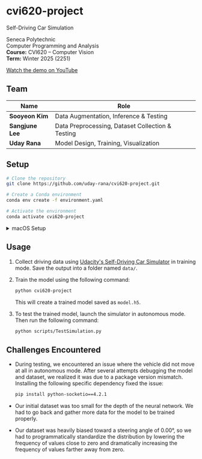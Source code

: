# cvi620-project

Self-Driving Car Simulation

Seneca Polytechnic  
Computer Programming and Analysis  
**Course:** CVI620 – Computer Vision  
**Term:** Winter 2025 (2251)

[Watch the demo on YouTube](https://youtu.be/JOZqNO-JRSc)

## Team

| Name             | Role                                                    |
| ---------------- | ------------------------------------------------------- |
| **Sooyeon Kim**  | Data Augmentation, Inference & Testing                  |
| **Sangjune Lee** | Data Preprocessing, Dataset Collection & Testing        |
| **Uday Rana**    | Model Design, Training, Visualization |

## Setup

```sh
# Clone the repository
git clone https://github.com/uday-rana/cvi620-project.git

# Create a Conda environment
conda env create -f environment.yaml

# Activate the environment
conda activate cvi620-project
```

<details>
<summary>macOS Setup</summary>
<br>
If you are using macOS, please be aware of the following setup differences:

- The simulator used in this project was downloaded directly from the official [Udacity Self-Driving Car Simulator GitHub repository](https://github.com/udacity/self-driving-car-sim), as the default installer provided may not work reliably on macOS.

- Some Python dependencies included in `requirements.txt` or `environment.yaml` were either incompatible with macOS or not required for local development. In those cases:

  - Incompatible dependencies were either replaced with macOS-friendly versions, or
  - Unnecessary dependencies were commented out or removed to avoid installation issues.

- A separate conda environment was created to isolate these changes. If you are using macOS, it is **recommended** to review and adjust the dependencies before installing with `pip` or `conda`.

This ensures that your environment remains stable and the training pipeline runs without error on macOS systems.
</details>

## Usage

1. Collect driving data using [Udacity's Self-Driving Car Simulator](https://github.com/udacity/self-driving-car-sim) in training mode. Save the output into a folder named `data/`.

2. Train the model using the following command:

   ```sh
   python cvi620-project
   ```

   This will create a trained model saved as `model.h5`.

3. To test the trained model, launch the simulator in autonomous mode. Then run the following command:

   ```sh
   python scripts/TestSimulation.py
   ```

## Challenges Encountered

- During testing, we encountered an issue where the vehicle did not move at all in autonomous mode.
  After several attempts debugging the model and dataset, we realized it was due to a package version mismatch.
  Installing the following specific dependency fixed the issue:

  ```sh
  pip install python-socketio==4.2.1
  ```

- Our initial dataset was too small for the depth of the neural network. We had to go back and gather more data for the model to be trained properly.

- Our dataset was heavily biased toward a steering angle of 0.00°, so we had to programmatically standardize the distribution by lowering the frequency of values close to zero and dramatically increasing the frequency of values farther away from zero.
